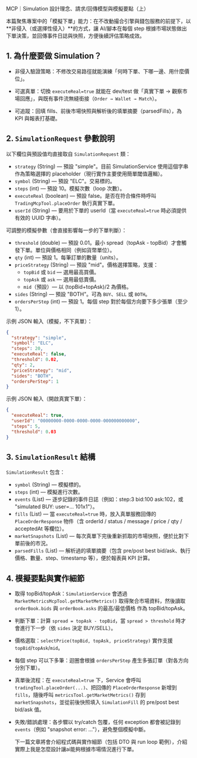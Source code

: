 MCP｜Simulation 設計理念、請求/回傳模型與模擬要點（上）

本篇聚焦專案中的「模擬下單」能力：在不改動撮合引擎與錢包服務的前提下，以**非侵入（或選擇性侵入）**的方式，讓 AI/腳本在每個 step 根據市場狀態做出下單決策，並回傳事件日誌與快照，方便後續評估策略成效。
## 1. 為什麼要做 Simulation？

- 非侵入驗證策略：不修改交易路徑就能演練「何時下單、下哪一邊、用什麼價位」。

- 可選真單：切換 `executeReal=true` 就能在 dev/test 做「真實下單 → 觀察市場回應」，與既有事件流無縫銜接（`Order → Wallet → Match`）。

- 可追蹤：回填 fills、前後市場快照與解析後的填單摘要（parsedFills），為 KPI 與報表打基礎。

## 2. `SimulationRequest` 參數說明

以下欄位與預設值均直接取自 `SimulationRequest` 類：

- `strategy` (String) — 預設 "simple"。目前 SimulationService 使用這個字串作為策略選擇的 placeholder（現行實作主要使用簡單閾值邏輯）。
- `symbol` (String) — 預設 "ELC"。交易標的。
- `steps` (int) — 預設 10。模擬次數（loop 次數）。
- `executeReal` (boolean) — 預設 false。是否在符合條件時呼叫 `TradingMcpTool.placeOrder` 執行真實下單。
- `userId` (String) — 要用於下單的 userId（當 `executeReal=true` 時必須提供有效的 UUID 字串）。

可調整的模擬參數（會直接影響每一步的下單判斷）：

- `threshold` (double) — 預設 0.01。最小 spread（topAsk - topBid）才會觸發下單。單位與價格相同（例如貨幣單位）。
- `qty` (int) — 預設 1。每筆訂單的數量（units）。
- `priceStrategy` (String) — 預設 "mid"。價格選擇策略，支援：
  - `topBid` 或 `bid` — 選用最高買價。
  - `topAsk` 或 `ask` — 選用最低賣價。
  - `mid`（預設）— 以 (topBid+topAsk)/2 為價格。
- `sides` (String) — 預設 "BOTH"。可為 `BUY`、`SELL` 或 `BOTH`。
- `ordersPerStep` (int) — 預設 1。每個 step 對於每個方向要下多少張單（至少 1）。

示例 JSON 輸入（模擬，不下真單）：

```json
{
  "strategy": "simple",
  "symbol": "ELC",
  "steps": 20,
  "executeReal": false,
  "threshold": 0.02,
  "qty": 2,
  "priceStrategy": "mid",
  "sides": "BOTH",
  "ordersPerStep": 1
}
```

示例 JSON 輸入（開啟真實下單）：

```json
{
  "executeReal": true,
  "userId": "00000000-0000-0000-0000-000000000000",
  "steps": 5,
  "threshold": 0.03
}
```

## 3. `SimulationResult` 結構

`SimulationResult` 包含：

- `symbol` (String) — 模擬標的。
- `steps` (int) — 模擬進行次數。
- `events` (List<String>) — 逐步記錄的事件日誌（例如：step:3 bid:100 ask:102，或 "simulated BUY: user=... 101x1"）。
- `fills` (List<PlaceOrderResponse>) — 當 `executeReal=true` 時，放入真單服務回傳的 `PlaceOrderResponse` 物件（含 orderId / status / message / price / qty / acceptedAt 等欄位）。
- `marketSnapshots` (List<MarketMetricsResponse>) — 每次真單下完後重新抓取的市場快照，便於比對下單前後的市況。
- `parsedFills` (List<SimulationFill>) — 解析過的填單摘要（包含 pre/post best bid/ask、執行價格、數量、step、timestamp 等），便於報表與 KPI 計算。

## 4. 模擬要點與實作細節

- 取得 topBid/topAsk：`SimulationService` 會透過 `MarketMetricsMcpTool.getMarketMetrics()` 取得聚合市場資料，然後讀取 `orderBook.bids` 與 `orderBook.asks` 的最高/最低價格 作為 topBid/topAsk。
- 判斷下單：計算 `spread = topAsk - topBid`，當 `spread > threshold` 時才會進行下一步（依 `sides` 決定 BUY/SELL）。
- 價格選取：`selectPrice(topBid, topAsk, priceStrategy)` 實作支援 `topBid`/`topAsk`/`mid`。
- 每個 step 可以下多筆：迴圈會根據 `ordersPerStep` 產生多張訂單（對各方向分別下單）。
- 真單後流程：在 `executeReal=true` 下，Service 會呼叫 `tradingTool.placeOrder(...)`、把回傳的 `PlaceOrderResponse` 新增到 `fills`，隨後呼叫 `metricsTool.getMarketMetrics()` 存到 `marketSnapshots`，並從前後快照填入 `SimulationFill` 的 pre/post best bid/ask 值。
- 失敗/錯誤處理：各步驟以 try/catch 包覆，任何 exception 都會被記錄到 `events`（例如 "snapshot error: ..."），避免整個模擬中斷。

  下一篇文章將會介紹程式碼與實作細節（包括 DTO 與 run loop 範例），介紹實際上我是怎麼設計讓ai能夠根據市場情況進行下單。
